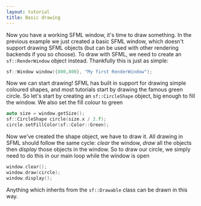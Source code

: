 ```yaml
---
layout: tutorial
title: Basic drawing
---
```


Now you have a working SFML window, it's time to draw something. In the previous example we just created a basic SFML window, which doesn't support drawing SFML objects (but can be used with other rendering backends if you so choose). To draw with SFML, we need to create an `sf::RenderWindow` object instead. Thankfully this is just as simple:

```cpp
sf::Window window({800,800}, "My first RenderWindow");
```

Now we can start drawing! SFML has built in support for drawing simple coloured shapes, and most tutorials start by drawing the famous green circle. So let's start by creating an `sf::CircleShape` object, big enough to fill the window. We also set the fill colour to green

```cpp
auto size = window.getSize();
sf::CircleShape circle(size.x / 2.f);
circle.setFillColor(sf::Color::Green);
```

Now we've created the shape object, we have to draw it. All drawing in SFML should follow the same cycle: *clear* the window, *draw* all the objects then *display* those objects in the window. So to draw our circle, we simply need to do this in our main loop while the window is open

```cpp
window.clear();
window.draw(circle);
window.display();
```

Anything which inherits from the `sf::Drawable` class can be drawn in this way.



